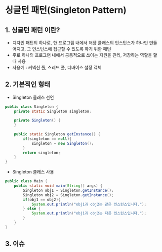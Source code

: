 # 싱글턴 패턴(Singleton Pattern)

## 1. 싱글턴 패턴 이란?
- 디자인 패턴의 하나로, 한 프로그램 내에서 해당 클래스의 인스턴스가 하나만 만들어지고, 그 인스턴스에 접근할 수 있도록 하기 위한 패턴
- 주로 하나의 프로그램 내에서 공통적으로 쓰이는 자원을 관리, 저장하는 역할을 할때 사용
- 사용예 : 커넥션 풀, 스레드 풀, 디바이스 설정 객체

## 2. 기본적인 형태
- Singleton 클래스 선언
```java
public class Singleton {
	private static Singleton singleton;
	
	private Singleton() {
	}
	
	public static Singleton getInstance() {
		if(singleton == null){
			singleton = new Singleton();
		}
		return singleton;
	}
}
```

- Singleton 클래스 사용
```java
public class Main {
	public static void main(String[] args) {
		Singleton obj1 = Singleton.getInstance();
		Singleton obj2 = Singleton.getInstance();
		if(obj1 == obj2){
			System.out.println("obj1과 obj2는 같은 인스턴스입니다.");
		} else {
			System.out.println("obj1과 obj2는 다른 인스턴스입니다.");
		}
	}
}
```

## 3. 이슈